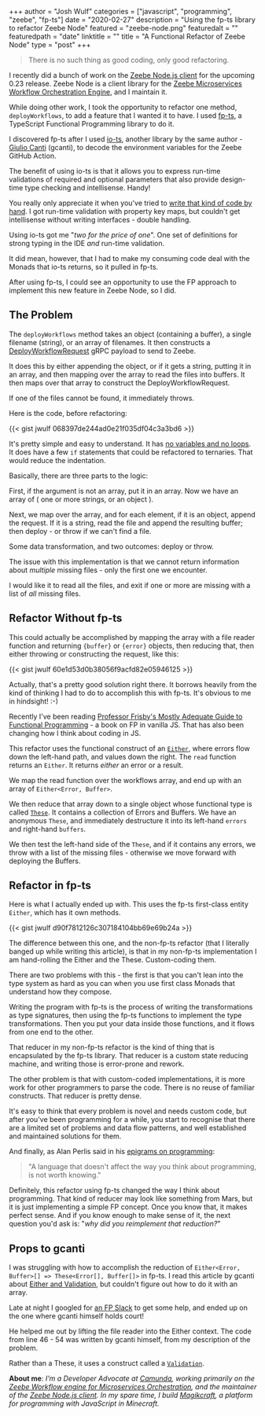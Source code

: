 +++
author = "Josh Wulf"
categories = ["javascript", "programming", "zeebe", "fp-ts"]
date = "2020-02-27"
description = "Using the fp-ts library to refactor Zeebe Node"
featured = "zeebe-node.png"
featuredalt = ""
featuredpath = "date"
linktitle = ""
title = "A Functional Refactor of Zeebe Node"
type = "post"
+++

> There is no such thing as good coding, only good refactoring.

I recently did a bunch of work on the [Zeebe Node.js client](https://npmjs.org/zeebe-node) for the upcoming 0.23 release. Zeebe Node is a client library for the [Zeebe Microservices Workflow Orchestration Engine](https://zeebe.io), and I maintain it.

While doing other work, I took the opportunity to refactor one method, `deployWorkflows`, to add a feature that I wanted it to have. I used [fp-ts](https://github.com/gcanti/fp-ts), a TypeScript Functional Programming library to do it. 

I discovered fp-ts after I used [io-ts](https://github.com/gcanti/io-ts), another library by the same author - [Giulio Canti](https://dev.to/gcanti) (gcanti), to decode the environment variables for the Zeebe GitHub Action. 

The benefit of using io-ts is that it allows you to express run-time validations of required and optional parameters that also provide design-time type checking and intellisense. Handy!

You really only appreciate it when you've tried to [write that kind of code by hand](https://github.com/jwulf/ghettohub-db/blob/master/src/parameters.ts). I got run-time validation with property key maps, but couldn't get intellisense without writing interfaces - double handling.

Using io-ts got me "_two for the price of one_". One set of definitions for strong typing in the IDE _and_ run-time validation. 

It did mean, however, that I had to make my consuming code deal with the Monads that io-ts returns, so it pulled in fp-ts.

After using fp-ts, I could see an opportunity to use the FP approach to implement this new feature in Zeebe Node, so I did.

## The Problem

The `deployWorkflows` method takes an object (containing a buffer), a single filename (string), or an array of filenames. It then constructs a [DeployWorkflowRequest](https://docs.zeebe.io/reference/grpc.html#deployworkflow-rpc) gRPC payload to send to Zeebe. 

It does this by either appending the object, or if it gets a string, putting it in an array, and then mapping over the array to read the files into buffers. It then maps over that array to construct the DeployWorkflowRequest.

If one of the files cannot be found, it immediately throws.

Here is the code, before refactoring:

{{< gist jwulf 068397de244ad0e21f035df04c3a3bd6 >}}

It's pretty simple and easy to understand. It has [no variables and no loops](https://www.joshwulf.com/blog/2020/02/just-say-no-to-loops-and-variables/). It does have a few `if` statements that could be refactored to ternaries. That would reduce the indentation.

Basically, there are three parts to the logic:

First, if the argument is not an array, put it in an array. Now we have an array of ( one or more strings, or an object ).

Next, we map over the array, and for each element, if it is an object, append the request. If it 
is a string, read the file and append the resulting buffer; then deploy - or throw if we can't find a file.

Some data transformation, and two outcomes: deploy or throw.

The issue with this implementation is that we cannot return information about _multiple_ missing files - only the first one we encounter.

I would like it to read all the files, and exit if one or more are missing with a list of _all_ missing files.

## Refactor Without fp-ts

This could actually be accomplished by mapping the array with a file reader function and returning `{buffer}` or `{error}` objects, then reducing that, then either throwing or constructing the request, like this:

{{< gist jwulf 60e1d53d0b38056f9acfd82e05946125 >}}

Actually, that's a pretty good solution right there. It borrows heavily from the kind of thinking I had to do to accomplish this with fp-ts. It's obvious to me in hindsight! :-) 

Recently I've been reading [Professor Frisby's Mostly Adequate Guide to Functional Programming](https://mostly-adequate.gitbooks.io/mostly-adequate-guide/) - a book on FP in vanilla JS. That has also been changing how I think about coding in JS.

This refactor uses the functional construct of an [`Either`](https://gcanti.github.io/fp-ts/modules/Either.ts.html), where errors flow down the left-hand path, and values down the right. The `read` function returns an `Either`. It returns _either_ an error or a result.

We map the read function over the workflows array, and end up with an array of `Either<Error, Buffer>`.

We then reduce that array down to a single object whose functional type is called [`These`](https://gcanti.github.io/fp-ts/modules/These.ts.html). It contains a collection of Errors and Buffers. We have an anonymous `These`, and immediately destructure it into its left-hand `errors` and right-hand `buffers`.

We then test the left-hand side of the `These`, and if it contains any errors, we throw with a list of the missing files - otherwise we move forward with deploying the Buffers.

## Refactor in fp-ts 

Here is what I actually ended up with. This uses the fp-ts first-class entity `Either`, which has it own methods. 

{{< gist jwulf d90f7812126c307184104bb69e69b24a >}}

The difference between this one, and the non-fp-ts refactor (that I literally banged up while writing this article), is that in my non-fp-ts implementation I am hand-rolling the Either and the These. Custom-coding them. 

There are two problems with this - the first is that you can't lean into the type system as hard as you can when you use first class Monads that understand how they compose. 

Writing the program with fp-ts is the process of writing the transformations as type signatures, then using the fp-ts functions to implement the type transformations. Then you put your data inside those functions, and it flows from one end to the other.

That reducer in my non-fp-ts refactor is the kind of thing that is encapsulated by the fp-ts library. That reducer is a custom state reducing machine, and writing those is error-prone and rework.

The other problem is that with custom-coded implementations, it is more work for other programmers to parse the code. There is no reuse of familiar constructs. That reducer is pretty dense.

It's easy to think that every problem is novel and needs custom code, but after you've been programming for a while, you start to recognise that there are a limited set of problems and data flow patterns, and well established and maintained solutions for them.

And finally, as Alan Perlis said in his [epigrams on programming](http://pu.inf.uni-tuebingen.de/users/klaeren/epigrams.html):

> "A language that doesn't affect the way you think about programming, is not worth knowing."

Definitely, this refactor using fp-ts changed the way I think about programming. That kind of reducer may look like something from Mars, but it is just implementing a simple FP concept. Once you know that, it makes perfect sense. And if you know enough to make sense of it, the next question you'd ask is: "_why did you reimplement that reduction?_"

## Props to gcanti 

I was struggling with how to accomplish the reduction of `Either<Error, Buffer>[] => These<Error[], Buffer[]>` in fp-ts. I read this article by gcanti about [Either and Validation](https://dev.to/gcanti/getting-started-with-fp-ts-either-vs-validation-5eja), but couldn't figure out how to do it with an array. 

Late at night I googled for [an FP Slack](https://fpchat-invite.herokuapp.com/) to get some help, and ended up on the one where gcanti himself holds court!

He helped me out by lifting the file reader into the Either context. The code from line 46 - 54 was written by gcanti himself, from my description of the problem. 

Rather than a These, it uses a construct called a [`Validation`](https://gcanti.github.io/fp-ts/modules/ValidationT.ts.html).

**About me**: _I’m a Developer Advocate at [Camunda](https://camunda.com), working primarily on the [Zeebe Workflow engine for Microservices Orchestration](https://zeebe.io), and the maintainer of the [Zeebe Node.js client](https://www.npmjs.com/package/zeebe-node). In my spare time, I build [Magikcraft](https://github.com/Magikcraft), a platform for programming with JavaScript in Minecraft._
